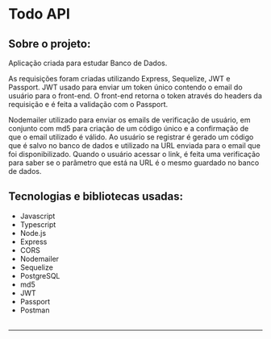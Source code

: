 <h1>Todo API</h1>

<h2>Sobre o projeto:</h2>

Aplicação criada para estudar Banco de Dados.

As requisições foram criadas utilizando Express, Sequelize, JWT e Passport. JWT usado para enviar um token único contendo o email do usuário para o front-end. O front-end retorna o token através do headers da requisição e é feita a validação com o Passport.

Nodemailer utilizado para enviar os emails de verificação de usuário, em conjunto com md5 para criação de um código único e a confirmação de que o email utilizado é válido. Ao usuário se registrar é gerado um código que é salvo no banco de dados e utilizado na URL enviada para o email que foi disponibilizado. Quando o usuário acessar o link, é feita uma verificação para saber se o parâmetro que está na URL é o mesmo guardado no banco de dados.
<br/>

<h2>Tecnologias e bibliotecas usadas:</h2>

- Javascript
- Typescript
- Node.js
- Express
- CORS
- Nodemailer
- Sequelize
- PostgreSQL
- md5
- JWT
- Passport
- Postman
<br/><br/>

<hr/>
